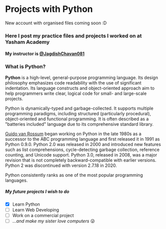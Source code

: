 # Projects with Python
New account with organised files coming soon :D
### Here I post my practice files and projects I worked on at Yasham Academy
#### My instructor is [@JagdishChavan081](https://github.com/JagdishChavan081)




### What is Python?
  **Python** is a high-level, general-purpose programming language. Its design philosophy emphasizes code readability with the use of significant indentation. Its language constructs and object-oriented approach aim to help programmers write clear, logical code for small- and large-scale projects.
  
Python is dynamically-typed and garbage-collected. It supports multiple programming paradigms, including structured (particularly procedural), object-oriented and functional programming. It is often described as a "batteries included" language due to its comprehensive standard library.

[Guido van Rossum](https://en.wikipedia.org/wiki/Guido_van_Rossum) began working on Python in the late 1980s as a successor to the ABC programming language and first released it in 1991 as Python 0.9.0. Python 2.0 was released in 2000 and introduced new features such as list comprehensions, cycle-detecting garbage collection, reference counting, and Unicode support. Python 3.0, released in 2008, was a major revision that is not completely backward-compatible with earlier versions. Python 2 was discontinued with version 2.7.18 in 2020.

Python consistently ranks as one of the most popular programming languages.


##### My future projects I wish to do
- [X] Learn Python
- [ ] Learn Web Developing
- [ ] Work on a commercial project
- [ ] *...and make my sister love computers* 😜
